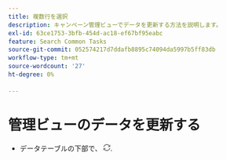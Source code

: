 ```yaml
---
title: 複数行を選択
description: キャンペーン管理ビューでデータを更新する方法を説明します。
exl-id: 63ce1753-3bfb-454d-ac18-ef67bf95eabc
feature: Search Common Tasks
source-git-commit: 052574217d7ddafb8895c74094da5997b5ff83db
workflow-type: tm+mt
source-wordcount: '27'
ht-degree: 0%

---
```


# 管理ビューのデータを更新する

* データテーブルの下部で、 ![更新](/help/search-social-commerce/assets/refresh.png).
